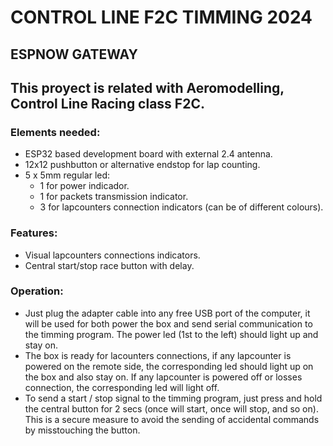 # CONTROL LINE F2C TIMMING 2024
## ESPNOW GATEWAY

## This proyect is related with Aeromodelling, Control Line Racing class F2C.

### Elements needed:
- ESP32 based development board with external 2.4 antenna.
- 12x12 pushbutton or alternative endstop for lap counting.
- 5 x 5mm regular led:
    * 1 for power indicador.
    * 1 for packets transmission indicator.
    * 3 for lapcounters connection indicators (can be of different colours).

### Features:
- Visual lapcounters connections indicators.
- Central start/stop race button with delay.

### Operation:
- Just plug the adapter cable into any free USB port of the computer, it will be used for both power the box and send serial communication to the timming program. The power led (1st to the left) should light up and stay on.
- The box is ready for lacounters connections, if any lapcounter is powered on the remote side, the corresponding led should light up on the box and also stay on. If any lapcounter is powered off or losses connection, the corresponding led will light off.
- To send a start / stop signal to the timming program, just press and hold the central button for 2 secs (once will start, once will stop, and so on). This is a secure measure to avoid the sending of accidental commands by misstouching the button.